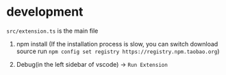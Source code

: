 # development
`src/extension.ts` is the main file

1. npm install (If the installation process is slow, you can switch download source run `npm config set registry https://registry.npm.taobao.org`)

2. Debug(in the left sidebar of vscode) -> `Run Extension`